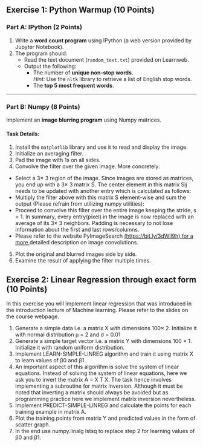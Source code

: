
## Exercise 1: Python Warmup (10 Points)  

### Part A: IPython (2 Points)  
1. Write a **word count program** using IPython (a web version provided by Jupyter Notebook).  
2. The program should:  
   - Read the text document (`random_text.txt`) provided on Learnweb.  
   - Output the following:  
     - The number of **unique non-stop words**.  
       *Hint:* Use the `nltk` library to retrieve a list of English stop words.  
     - The **top 5 most frequent words**.  

---

### Part B: Numpy (8 Points)  
Implement an **image blurring program** using Numpy matrices.  

#### Task Details:  
1. Install the `matplotlib` library and use it to read and display the image.  
2. Initialize an averaging filter.
3. Pad the image with 1s on all sides.
4. Convolve the filter over the given image. More concretely:
- Select a 3× 3 region of the image. Since images are stored as matrices, you end up with a 3× 3 matrix S. The center element in this matrix Sij needs to be updated with another entry which is calculated as follows:
- Multiply the filter above with this matrix S element-wise and sum the output (Please refrain from utilizing numpy utilities):
- Proceed to convolve this filter over the entire image keeping the stride, s = 1. In summary, every entry(pixel) in the image is now replaced with an average of its 3× 3 neighbors. Padding is necessary to not lose information about the first and last rows/columns.
- Please refer to the website PyImageSearch [(https://bit.ly/3dWll9h) for a more ](https://bit.ly/3dWll9h)detailed description on image convolutions.
5. Plot the original and blurred images side by side.
6. Examine the result of applying the filter multiple times.

## Exercise 2: Linear Regression through exact form (10 Points)

In this exercise you will implement linear regression that was introduced in the introduction lecture of Machine learning. Please refer to the slides on the course webpage.

1. Generate a simple data i.e. a matrix X with dimensions 100× 2. Initialize it with normal distribution µ = 2 and σ = 0.01
2. Generate a simple target vector i.e. a matrix Y with dimensions 100 × 1. Initialize it with random uniform distribution.
3. Implement LEARN-SIMPLE-LINREG algorithm and train it using matrix X to learn values of β0 and β1
4. An important aspect of this algorithm is solve the system of linear equations. Instead of solving the system of linear equations, here we ask you to invert the matrix A = X T X. The task hence involves implementing a subroutine for matrix inversion. Although it must be noted that inverting a matrix should always be avoided but as programming practice here we implement matrix inversion nevertheless.
5. Implement PREDICT-SIMPLE-LINREG and calculate the points for each training example in matrix A.
6. Plot the training points from matrix Y and predicted values in the form of scatter graph.
7. In the end use numpy.linalg lstsq to replace step 2 for learning values of β0 and β1.
